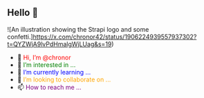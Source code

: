 ## Hello 👋

![An illustration showing the Strapi logo and some confetti.]https://x.com/chronor42/status/1906224939557937302?t=QYZWjA9lvPdHmalgWjLUag&s=19)





  - 👋 <span style="color: red;">Hi, I’m @chronor</span><br>
  - 👀 <span style="color: green;">I’m interested in ...</span><br>
  - 🌱 <span style="color: blue;">I’m currently learning ...</span><br>
  - 💞️ <span style="color: orange;">I’m looking to collaborate on ...</span><br>
  - 📫 <span style="color: purple;">How to reach me ...</span>



